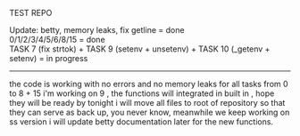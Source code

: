 TEST REPO

Update:
betty, memory leaks, fix getline = done     
0/1/2/3/4/5/6/8/15 = done   
TASK 7 (fix strtok) + TASK 9 (setenv + unsetenv) + TASK 10 (_getenv + setenv) = in progress     

--------------------------------
the code is working with no errors and no memory leaks for all tasks from 0 to 8 + 15
i'm working on 9 , the functions will integrated in built in , hope they will be ready by tonight
i will move all files to root of repository so that they can serve as back up, you never know, meanwhile we keep working on ss version
i will update betty documentation later for the new functions.

